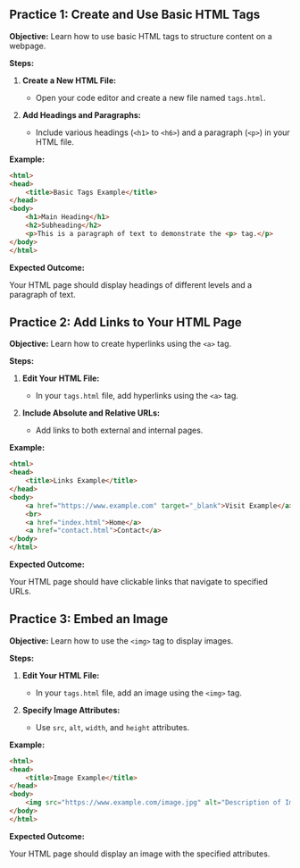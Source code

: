 ## **Practice 1: Create and Use Basic HTML Tags**

**Objective:** Learn how to use basic HTML tags to structure content on a webpage.

**Steps:**

1.  **Create a New HTML File:**
    
    -   Open your code editor and create a new file named `tags.html`.
2.  **Add Headings and Paragraphs:**
    
    -   Include various headings (`<h1>` to `<h6>`) and a paragraph (`<p>`) in your HTML file.

**Example:**
```html
<html>
<head>
    <title>Basic Tags Example</title>
</head>
<body>
    <h1>Main Heading</h1>
    <h2>Subheading</h2>
    <p>This is a paragraph of text to demonstrate the <p> tag.</p>
</body>
</html>
```
**Expected Outcome:**

Your HTML page should display headings of different levels and a paragraph of text.

## **Practice 2: Add Links to Your HTML Page**

**Objective:** Learn how to create hyperlinks using the `<a>` tag.

**Steps:**

1.  **Edit Your HTML File:**
    
    -   In your `tags.html` file, add hyperlinks using the `<a>` tag.
2.  **Include Absolute and Relative URLs:**
    
    -   Add links to both external and internal pages.

**Example:**
```html
<html>
<head>
    <title>Links Example</title>
</head>
<body>
    <a href="https://www.example.com" target="_blank">Visit Example</a>
    <br>
    <a href="index.html">Home</a>
    <a href="contact.html">Contact</a>
</body>
</html>
```
**Expected Outcome:**

Your HTML page should have clickable links that navigate to specified URLs.

## **Practice 3: Embed an Image**

**Objective:** Learn how to use the `<img>` tag to display images.

**Steps:**

1.  **Edit Your HTML File:**
    
    -   In your `tags.html` file, add an image using the `<img>` tag.
2.  **Specify Image Attributes:**
    
    -   Use `src`, `alt`, `width`, and `height` attributes.

**Example:**
```html
<html>
<head>
    <title>Image Example</title>
</head>
<body>
    <img src="https://www.example.com/image.jpg" alt="Description of Image" width="300" height="200">
</body>
</html>
```
**Expected Outcome:**

Your HTML page should display an image with the specified attributes.


<!--stackedit_data:
eyJoaXN0b3J5IjpbLTEyNTYyMTc2MTcsMTA3Mzc5MDQ1NF19
-->